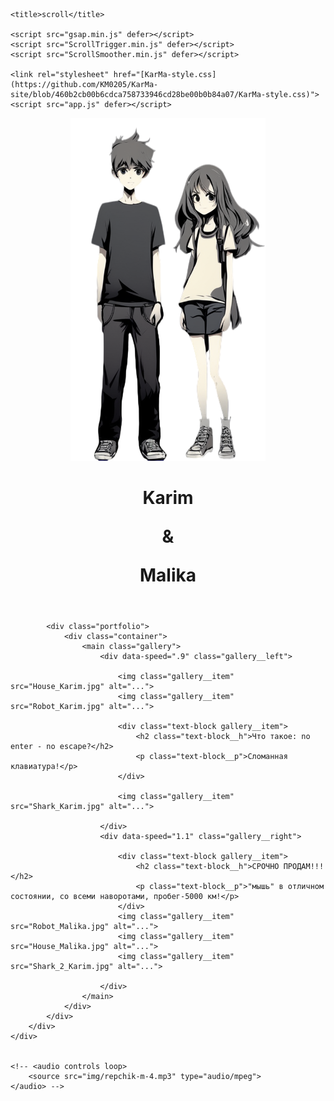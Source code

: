 <!DOCTYPE html>
<html lang="en">
    <!-- 1:14:05 -->
<head>
    <meta charset="UTF-8">
    <meta name="viewport" content="width=device-width, initial-scale=1.0">
    
    <title>scroll</title>

    <script src="gsap.min.js" defer></script>
    <script src="ScrollTrigger.min.js" defer></script>
    <script src="ScrollSmoother.min.js" defer></script>

    <link rel="stylesheet" href="[KarMa-style.css](https://github.com/KM0205/KarMa-site/blob/460b2cb00b6cdca758733946cd28be00b0b84a07/KarMa-style.css)">
    <script src="app.js" defer></script>

</head>
<body>
    <div class="wrapper">
        <div class="content">
            <header class="hero-section">
                <!-- Для движения картинка с отставанием (лагом) <img data-lag=".5" data-speed=".6" class="hero" src="img/hero.png" alt="Hero"> -->
                <!-- <img data-speed=".6" class="hero" src="img/hero.png" alt="Hero"> -->
                <img data-speed=".6" class="hero" src="hero_2_KarMa (2).png" alt="Hero">
                <div class="conteiner">
                    <div data-speed=".7" class="main-header">
                        <h1 class="main-title">Karim <p align="center">&</p> Malika</h1>
                    </div>
                </div>
            </header>
        
            <div class="portfolio">
                <div class="container">
                    <main class="gallery">
                        <div data-speed=".9" class="gallery__left">
                            
                            <img class="gallery__item" src="House_Karim.jpg" alt="...">
                            <img class="gallery__item" src="Robot_Karim.jpg" alt="...">
                                                        
                            <div class="text-block gallery__item">
                                <h2 class="text-block__h">Что такое: no enter - no escape?</h2>
                                <p class="text-block__p">Сломанная клавиатура!</p>
                            </div>
                            
                            <img class="gallery__item" src="Shark_Karim.jpg" alt="...">
        
                        </div>
                        <div data-speed="1.1" class="gallery__right">
                            
                            <div class="text-block gallery__item">
                                <h2 class="text-block__h">СРОЧНО ПРОДАМ!!!</h2>
                                <p class="text-block__p">"мышь" в отличном состоянии, со всеми наворотами, пробег-5000 км!</p>
                            </div>
                            <img class="gallery__item" src="Robot_Malika.jpg" alt="...">
                            <img class="gallery__item" src="House_Malika.jpg" alt="...">
                            <img class="gallery__item" src="Shark_2_Karim.jpg" alt="...">
        
                        </div>
                    </main>
                </div>
            </div>
        </div>
    </div>
    

    <!-- <audio controls loop>
        <source src="img/repchik-m-4.mp3" type="audio/mpeg">
    </audio> -->

</body>
</html>
